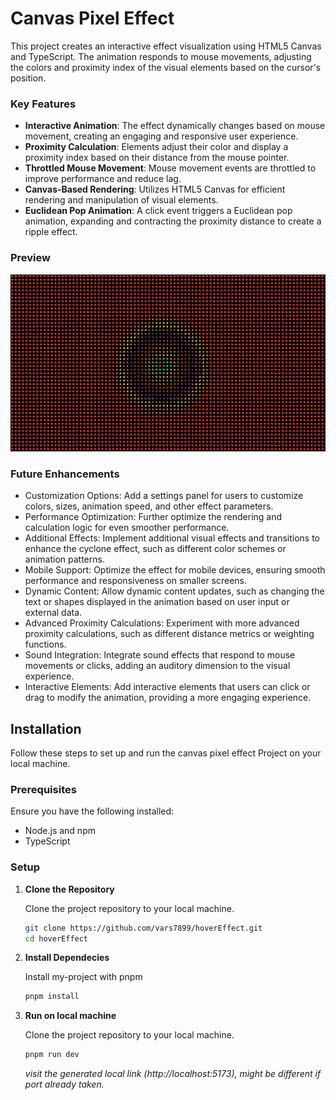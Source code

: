 # Canvas Pixel Effect

This project creates an interactive effect visualization using HTML5 Canvas and TypeScript. The animation responds to mouse movements, adjusting the colors and proximity index of the visual elements based on the cursor's position.

### Key Features

- **Interactive Animation**: The effect dynamically changes based on mouse movement, creating an engaging and responsive user experience.
- **Proximity Calculation**: Elements adjust their color and display a proximity index based on their distance from the mouse pointer.
- **Throttled Mouse Movement**: Mouse movement events are throttled to improve performance and reduce lag.
- **Canvas-Based Rendering**: Utilizes HTML5 Canvas for efficient rendering and manipulation of visual elements.
- **Euclidean Pop Animation**: A click event triggers a Euclidean pop animation, expanding and contracting the proximity distance to create a ripple effect.

### Preview

![Effect Visual](/docs/effImg.png "effect visual")

### Future Enhancements

- Customization Options: Add a settings panel for users to customize colors, sizes, animation speed, and other effect parameters.
- Performance Optimization: Further optimize the rendering and calculation logic for even smoother performance.
- Additional Effects: Implement additional visual effects and transitions to enhance the cyclone effect, such as different color schemes or animation patterns.
- Mobile Support: Optimize the effect for mobile devices, ensuring smooth performance and responsiveness on smaller screens.
- Dynamic Content: Allow dynamic content updates, such as changing the text or shapes displayed in the animation based on user input or external data.
- Advanced Proximity Calculations: Experiment with more advanced proximity calculations, such as different distance metrics or weighting functions.
- Sound Integration: Integrate sound effects that respond to mouse movements or clicks, adding an auditory dimension to the visual experience.
- Interactive Elements: Add interactive elements that users can click or drag to modify the animation, providing a more engaging experience.

## Installation

Follow these steps to set up and run the canvas pixel effect Project on your local machine.

### Prerequisites

Ensure you have the following installed:

- Node.js and npm
- TypeScript

### Setup

1. **Clone the Repository**

   Clone the project repository to your local machine.

   ```bash
   git clone https://github.com/vars7899/hoverEffect.git
   cd hoverEffect
   ```

2. **Install Dependecies**

   Install my-project with pnpm

   ```bash
   pnpm install
   ```

3. **Run on local machine**

   Clone the project repository to your local machine.

   ```bash
   pnpm run dev
   ```

   _visit the generated local link (http://localhost:5173), might be different if port already taken._
